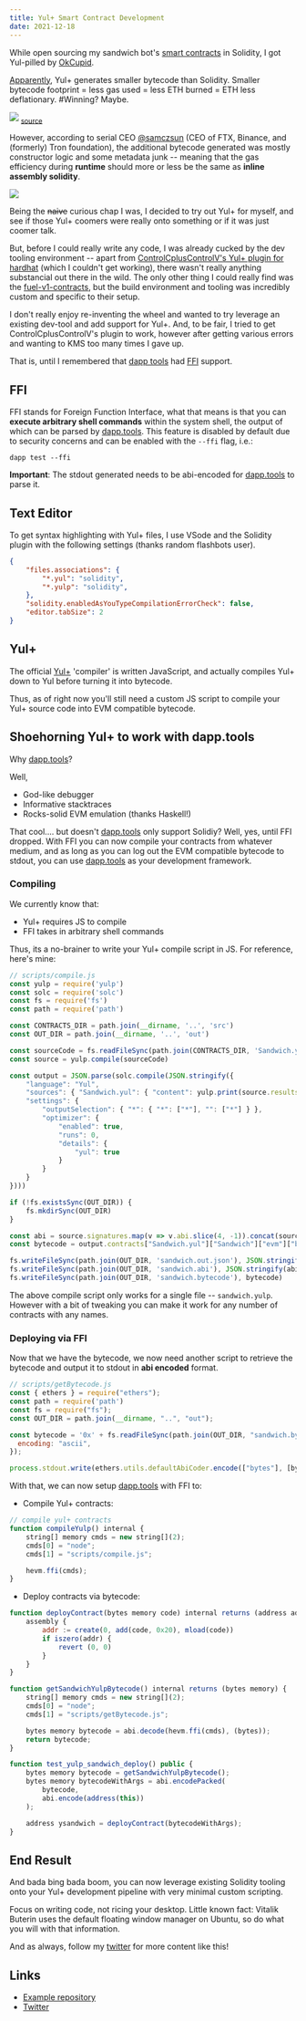 ```yaml
---
title: Yul+ Smart Contract Development
date: 2021-12-18
---
```


While open sourcing my sandwich bot's [smart contracts](https://twitter.com/libevm/status/1469934003939463168) in Solidity, I got Yul-pilled by [OkCupid](https://twitter.com/cupidhack/status/1469475023849017344).

[Apparently](https://www.youtube.com/watch?v=rz5TGN7eUcM), Yul+ generates smaller bytecode than Solidity. Smaller bytecode footprint = less gas used = less ETH burned = ETH less deflationary. #Winning? Maybe.

![](https://i.imgur.com/E534MeW.png)
<sub>[source](https://twitter.com/cupidhack/status/1469475023849017344/)</sub>

However, according to serial CEO [@samczsun](https://twitter.com/samczsun) (CEO of FTX, Binance, and (formerly) Tron foundation), the additional bytecode generated was mostly constructor logic and some metadata junk -- meaning that the gas efficiency during **runtime** should more or less be the same as **inline assembly solidity**.

![](https://i.imgur.com/l2zRZbI.png)

Being the ~~naive~~ curious chap I was, I decided to try out Yul+ for myself, and see if those Yul+ coomers were really onto something or if it was just coomer talk.

But, before I could really write any code, I was already cucked by the dev tooling environment -- apart from [ControlCplusControlV's Yul+ plugin for hardhat](https://github.com/ControlCplusControlV/hardhat-Yul) (which I couldn't get working), there wasn't really anything substancial out there in the wild. The only other thing I could really find was the [fuel-v1-contracts](https://github.com/FuelLabs/fuel-v1-contracts), but the build environment and tooling was incredibly custom and specific to their setup.

I don't really enjoy re-inventing the wheel and wanted to try leverage an existing dev-tool and add support for Yul+. And, to be fair, I tried to get ControlCplusControlV's plugin to work, however after getting various errors and wanting to KMS too many times I gave up.

That is, until I remembered that [dapp tools](https://dapp.tools/) had [FFI](https://en.wikipedia.org/wiki/Foreign_function_interface) support.

## FFI

FFI stands for Foreign Function Interface, what that means is that you can **execute arbitrary shell commands** within the system shell, the output of which can be parsed by [dapp.tools](https://dapp.tools). This feature is disabled by default due to security concerns and can be enabled with the `--ffi` flag, i.e.:

```
dapp test --ffi
```

**Important**: The stdout generated needs to be abi-encoded for [dapp.tools](https://dapp.tools) to parse it.

## Text Editor

To get syntax highlighting with Yul+ files, I use VSode and the Solidity plugin with the following settings (thanks random flashbots user).

```json
{
    "files.associations": {
        "*.yul": "solidity",
        "*.yulp": "solidity",
    },
    "solidity.enabledAsYouTypeCompilationErrorCheck": false,
    "editor.tabSize": 2
}
```

## Yul+

The official [Yul+](https://github.com/FuelLabs/yulp) 'compiler' is written JavaScript, and actually compiles Yul+ down to Yul before turning it into bytecode.

Thus, as of right now you'll still need a custom JS script to compile your Yul+ source code into EVM compatible bytecode.

## Shoehorning Yul+ to work with dapp.tools

Why [dapp.tools](https://dapp.tools)?

Well,

- God-like debugger
- Informative stacktraces
- Rocks-solid EVM emulation (thanks Haskell!)

That cool.... but doesn't [dapp.tools](https//dapp.tools) only support Solidiy? Well, yes, until FFI dropped. With FFI you can now compile your contracts from whatever medium, and as long as you can log out the EVM compatible bytecode to stdout, you can use [dapp.tools](https://dapp.tools) as your development framework.

### Compiling

We currently know that:

- Yul+ requires JS to compile
- FFI takes in arbitrary shell commands

Thus, its a no-brainer to write your Yul+ compile script in JS. For reference, here's mine:

```javascript
// scripts/compile.js
const yulp = require('yulp')
const solc = require('solc')
const fs = require('fs')
const path = require('path')

const CONTRACTS_DIR = path.join(__dirname, '..', 'src')
const OUT_DIR = path.join(__dirname, '..', 'out')

const sourceCode = fs.readFileSync(path.join(CONTRACTS_DIR, 'Sandwich.yulp'), { encoding: 'ascii' })
const source = yulp.compile(sourceCode)

const output = JSON.parse(solc.compile(JSON.stringify({
    "language": "Yul",
    "sources": { "Sandwich.yul": { "content": yulp.print(source.results) } },
    "settings": {
        "outputSelection": { "*": { "*": ["*"], "": ["*"] } },
        "optimizer": {
            "enabled": true,
            "runs": 0,
            "details": {
                "yul": true
            }
        }
    }
})))

if (!fs.existsSync(OUT_DIR)) {
    fs.mkdirSync(OUT_DIR)
}

const abi = source.signatures.map(v => v.abi.slice(4, -1)).concat(source.topics.map(v => v.abi.slice(6, -1)))
const bytecode = output.contracts["Sandwich.yul"]["Sandwich"]["evm"]["bytecode"]["object"]

fs.writeFileSync(path.join(OUT_DIR, 'sandwich.out.json'), JSON.stringify(output))
fs.writeFileSync(path.join(OUT_DIR, 'sandwich.abi'), JSON.stringify(abi))
fs.writeFileSync(path.join(OUT_DIR, 'sandwich.bytecode'), bytecode)
```

The above compile script only works for a single file -- `sandwich.yulp`. However with a bit of tweaking you can make it work for any number of contracts with any names.

### Deploying via FFI

Now that we have the bytecode, we now need another script to retrieve the bytecode and output it to stdout in **abi encoded** format.

```javascript
// scripts/getBytecode.js
const { ethers } = require("ethers");
const path = require('path')
const fs = require("fs");
const OUT_DIR = path.join(__dirname, "..", "out");

const bytecode = '0x' + fs.readFileSync(path.join(OUT_DIR, "sandwich.bytecode"), {
  encoding: "ascii",
});

process.stdout.write(ethers.utils.defaultAbiCoder.encode(["bytes"], [bytecode]))
```

With that, we can now setup [dapp.tools](https://dapp.tools) with FFI to:

- Compile Yul+ contracts:

```javascript
// compile yul+ contracts
function compileYulp() internal {
    string[] memory cmds = new string[](2);
    cmds[0] = "node";
    cmds[1] = "scripts/compile.js";

    hevm.ffi(cmds);
}
```

- Deploy contracts via bytecode:

```javascript
function deployContract(bytes memory code) internal returns (address addr) {
    assembly {
        addr := create(0, add(code, 0x20), mload(code))
        if iszero(addr) {
            revert (0, 0)
        }
    }
}

function getSandwichYulpBytecode() internal returns (bytes memory) {
    string[] memory cmds = new string[](2);
    cmds[0] = "node";
    cmds[1] = "scripts/getBytecode.js";

    bytes memory bytecode = abi.decode(hevm.ffi(cmds), (bytes));
    return bytecode;
}

function test_yulp_sandwich_deploy() public {
    bytes memory bytecode = getSandwichYulpBytecode();
    bytes memory bytecodeWithArgs = abi.encodePacked(
        bytecode,
        abi.encode(address(this))
    );

    address ysandwich = deployContract(bytecodeWithArgs);
}
```

## End Result

And bada bing bada boom, you can now leverage existing Solidity tooling onto your Yul+ development pipeline with very minimal custom scripting.

Focus on writing code, not ricing your desktop. Little known fact: Vitalik Buterin uses the default floating window manager on Ubuntu, so do what you will with that information.

And as always, follow my [twitter](https://twitter.com/libevm) for more content like this!

## Links

- [Example repository](https://github.com/libevm/subway/tree/master/contracts)
- [Twitter](https://twitter.com/libevm)